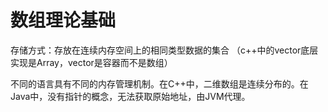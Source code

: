 # 数组理论基础
存储方式：存放在连续内存空间上的相同类型数据的集合
（c++中的vector底层实现是Array，vector是容器而不是数组）

不同的语言具有不同的内存管理机制。在C++中，二维数组是连续分布的。在Java中，没有指针的概念，无法获取原始地址，由JVM代理。
